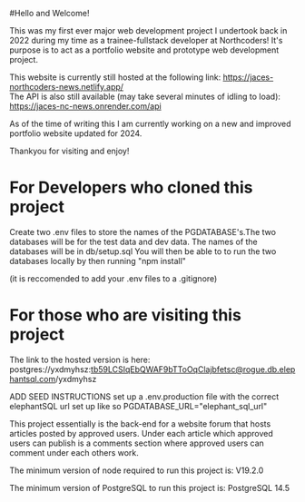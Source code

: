 #Hello and Welcome!

This was my first ever major web development project I undertook back in 2022 during my time as a trainee-fullstack developer at Northcoders! It's purpose is to act as a portfolio website and prototype web development project.

This website is currently still hosted at the following link: https://jaces-northcoders-news.netlify.app/   
The API is also still available (may take several minutes of idling to load): https://jaces-nc-news.onrender.com/api

As of the time of writing this I am currently working on a new and improved portfolio website updated for 2024.

Thankyou for visiting and enjoy!


# For Developers who cloned this project

Create two .env files to store the names of the PGDATABASE's.The two databases will be for the test data and dev data. The names of the databases will be in db/setup.sql You will then be able to to run the two databases locally by then running "npm install"

(it is reccomended to add your .env files to a .gitignore)

# For those who are visiting this project

The link to the hosted version is here: 
postgres://yxdmyhsz:tb59LCSIqEbQWAF9bTToOqClajbfetsc@rogue.db.elephantsql.com/yxdmyhsz

ADD SEED INSTRUCTIONS
set up a .env.production file with the correct elephantSQL url set up like so PGDATABASE_URL="elephant_sql_url"


This project essentially is the back-end for a website 
forum that hosts articles posted by approved users. Under 
each article which approved users can publish is a comments 
section where approved users can comment under each others 
work.

The minimum version of node required to run this project is: V19.2.0

The minimum version of PostgreSQL to run this project is:
PostgreSQL 14.5
